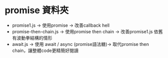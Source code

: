 # promise 資料夾
- promise1.js -> 使用promise -> 改善callback hell
- promise-then-chain.js -> 使用promise then chain -> 改善promise1.js 依舊有波動拳結構的情形
- await.js -> 使用 await / async (promise語法糖)-> 取代promise then chain，讓整體code更精簡好閱讀